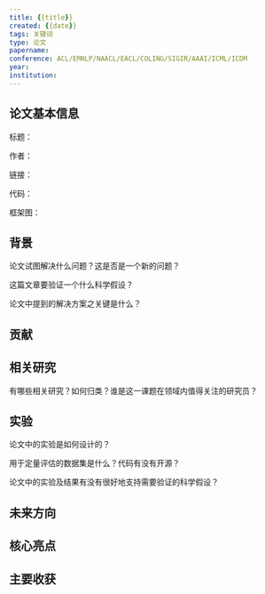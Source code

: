 ```yaml
---
title: {{title}}
created: {{date}}
tags: 关键词
type: 论文
papername: 
conference: ACL/EMNLP/NAACL/EACL/COLING/SIGIR/AAAI/ICML/ICDM
year: 
institution: 
---
```


## 论文基本信息

标题：

作者：

链接：

代码：

框架图：


## 背景
论文试图解决什么问题？这是否是一个新的问题？

这篇文章要验证一个什么科学假设？

论文中提到的解决方案之关键是什么？



## 贡献


## 相关研究
有哪些相关研究？如何归类？谁是这一课题在领域内值得关注的研究员？


## 实验
论文中的实验是如何设计的？

用于定量评估的数据集是什么？代码有没有开源？

论文中的实验及结果有没有很好地支持需要验证的科学假设？



## 未来方向


## 核心亮点


## 主要收获


